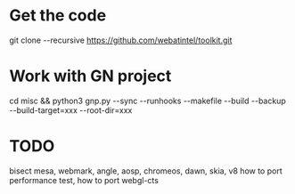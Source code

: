 # Get the code
git clone --recursive https://github.com/webatintel/toolkit.git

# Work with GN project
cd misc && python3 gnp.py --sync --runhooks --makefile --build --backup --build-target=xxx --root-dir=xxx

# TODO
bisect mesa, webmark, angle, aosp, chromeos, dawn, skia, v8
how to port performance test, how to port webgl-cts
